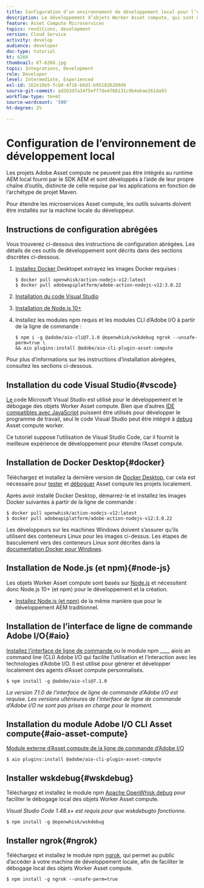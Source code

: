 ```yaml
---
title: Configuration d’un environnement de développement local pour l’extensibilité des Assets compute
description: Le développement d’objets Worker Asset compute, qui sont des applications JavaScript Node.js, nécessite des outils de développement spécifiques qui diffèrent du développement AEM traditionnel, allant de Node.js et de divers modules npm à Docker Desktop et Microsoft Visual Studio Code.
feature: Asset Compute Microservices
topics: renditions, development
version: Cloud Service
activity: develop
audience: developer
doc-type: tutorial
kt: 6266
thumbnail: KT-6266.jpg
topic: Integrations, Development
role: Developer
level: Intermediate, Experienced
exl-id: 162e10e5-fcb0-4f16-b6d1-b951826209d9
source-git-commit: ad203d7a34f5eff7de4768131c9b4ebae261da93
workflow-type: tm+mt
source-wordcount: '500'
ht-degree: 2%

---
```


# Configuration de l’environnement de développement local

Les projets Adobe Asset compute ne peuvent pas être intégrés au runtime AEM local fourni par le SDK AEM et sont développés à l’aide de leur propre chaîne d’outils, distincte de celle requise par les applications  en fonction de l’archétype de projet Maven.

Pour étendre les microservices Asset compute, les outils suivants doivent être installés sur la machine locale du développeur.

## Instructions de configuration abrégées

Vous trouverez ci-dessous des instructions de configuration abrégées. Les détails de ces outils de développement sont décrits dans des sections discrètes ci-dessous.

1. [Installez Docker ](https://www.docker.com/products/docker-desktop) Desktopet extrayez les images Docker requises :

   ```
   $ docker pull openwhisk/action-nodejs-v12:latest
   $ docker pull adobeapiplatform/adobe-action-nodejs-v12:3.0.22
   ```

1. [Installation du code Visual Studio](https://code.visualstudio.com/download)
1. [Installation de Node.js 10+](../../local-development-environment/development-tools.md#node-js)
1. Installez les modules npm requis et les modules CLI d’Adobe I/O à partir de la ligne de commande :

   ```
   $ npm i -g @adobe/aio-cli@7.1.0 @openwhisk/wskdebug ngrok --unsafe-perm=true \
   && aio plugins:install @adobe/aio-cli-plugin-asset-compute
   ```

Pour plus d’informations sur les instructions d’installation abrégées, consultez les sections ci-dessous.

## Installation du code Visual Studio{#vscode}

[Le ](https://code.visualstudio.com/download) code Microsoft Visual Studio est utilisé pour le développement et le débogage des objets Worker Asset compute. Bien que d’autres [IDE compatibles avec JavaScript](../../local-development-environment/development-tools.md#set-up-the-development-ide) puissent être utilisés pour développer le programme de travail, seul le code Visual Studio peut être intégré à [debug](../test-debug/debug.md) Asset compute worker.

Ce tutoriel suppose l’utilisation de Visual Studio Code, car il fournit la meilleure expérience de développement pour étendre l’Asset compute.

## Installation de Docker Desktop{#docker}

Téléchargez et installez la dernière version de [Docker Desktop](https://www.docker.com/products/docker-desktop), car cela est nécessaire pour [tester](../test-debug/test.md) et [déboguer](../test-debug/debug.md) Asset compute les projets localement.

Après avoir installé Docker Desktop, démarrez-le et installez les images Docker suivantes à partir de la ligne de commande :

```
$ docker pull openwhisk/action-nodejs-v12:latest
$ docker pull adobeapiplatform/adobe-action-nodejs-v12:3.0.22
```

Les développeurs sur les machines Windows doivent s’assurer qu’ils utilisent des conteneurs Linux pour les images ci-dessus. Les étapes de basculement vers des conteneurs Linux sont décrites dans la [documentation Docker pour Windows](https://docs.docker.com/docker-for-windows/).

## Installation de Node.js (et npm){#node-js}

Les objets Worker Asset compute sont basés sur [Node.js](https://nodejs.org/) et nécessitent donc Node.js 10+ (et npm) pour le développement et la création.

+ [Installez Node.js (et npm)](../../local-development-environment/development-tools.md#node-js)  de la même manière que pour le développement AEM traditionnel.

## Installation de l’interface de ligne de commande Adobe I/O{#aio}

[Installez l’interface de ligne de commande ](../../local-development-environment/development-tools.md#aio-cli) ou le module npm  ____ aiois an command line (CLI) Adobe I/O qui facilite l’utilisation et l’interaction avec les technologies d’Adobe I/O. Il est utilisé pour générer et développer localement des agents d’Asset compute personnalisés.

```
$ npm install -g @adobe/aio-cli@7.1.0
```

_La version 7.1.0 de l’interface de ligne de commande d’Adobe I/O est requise. Les versions ultérieures de l’interface de ligne de commande d’Adobe I/O ne sont pas prises en charge pour le moment._


## Installation du module Adobe I/O CLI Asset compute{#aio-asset-compute}

[Module externe d’Asset compute de la ligne de commande d’Adobe I/O](https://github.com/adobe/aio-cli-plugin-asset-compute)

```
$ aio plugins:install @adobe/aio-cli-plugin-asset-compute
```

## Installer wskdebug{#wskdebug}

Téléchargez et installez le module npm [Apache OpenWhisk debug](https://www.npmjs.com/package/@openwhisk/wskdebug) pour faciliter le débogage local des objets Worker Asset compute.

_Visual Studio Code 1.48.x+ est requis pour que  [](#wskdebug) wskdebugto fonctionne._

```
$ npm install -g @openwhisk/wskdebug
```

## Installer ngrok{#ngrok}

Téléchargez et installez le module npm [ngrok](https://www.npmjs.com/package/ngrok), qui permet au public d’accéder à votre machine de développement locale, afin de faciliter le débogage local des objets Worker Asset compute.

```
$ npm install -g ngrok --unsafe-perm=true
```

